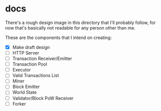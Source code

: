 # docs

There's a rough design image in this directory that I'll probably follow, for now that's basically not readable for any person other than me.

These are the components that I intend on creating:

- [x] Make draft design
- [ ] HTTP Server
- [ ] Transaction Receiver/Emitter
- [ ] Transaction Pool
- [ ] Executor
- [ ] Valid Transactions List
- [ ] Miner
- [ ] Block Emitter
- [ ] World State
- [ ] Validator/Block PoW Receiver
- [ ] Forker
